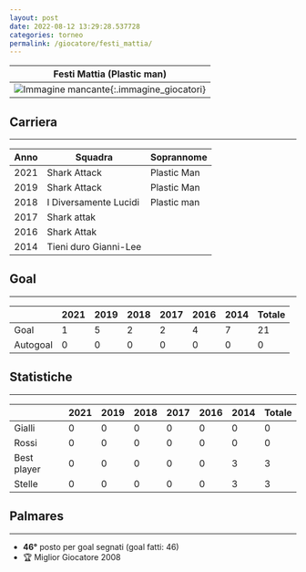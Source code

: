 ```yaml
---
layout: post
date: 2022-08-12 13:29:28.537728
categories: torneo
permalink: /giocatore/festi_mattia/
---
```

<link rel='stylesheets' href='./../assets/giocatori.css'>

| Festi Mattia (Plastic man) |
|:-----:|
| ![Immagine mancante]('./../../assets/giocatori/festi_mattia.png){:.immagine_giocatori} |


## Carriera
----

|Anno|Squadra|Soprannome|
|:---:|---|---|
|2021|Shark Attack|Plastic Man|
|2019|Shark Attack|Plastic Man|
|2018|I Diversamente Lucidi|Plastic man|
|2017|Shark attak||
|2016|Shark Attak||
|2014|Tieni duro Gianni-Lee||


## Goal
----

| |2021|2019|2018|2017|2016|2014| Totale |
|---|---|---|---|---|---|---|---|
|Goal|1|5|2|2|4|7|21|
|Autogoal|0|0|0|0|0|0|0|


## Statistiche
----

| |2021|2019|2018|2017|2016|2014| Totale |
|---|---|---|---|---|---|---|---|
|Gialli|0|0|0|0|0|0|0|
|Rossi|0|0|0|0|0|0|0|
|Best player|0|0|0|0|0|3|3|
|Stelle|0|0|0|0|0|3|3|


## Palmares
----

- **46°** posto per goal segnati (goal fatti: 46)
- 🏆 Miglior Giocatore 2008